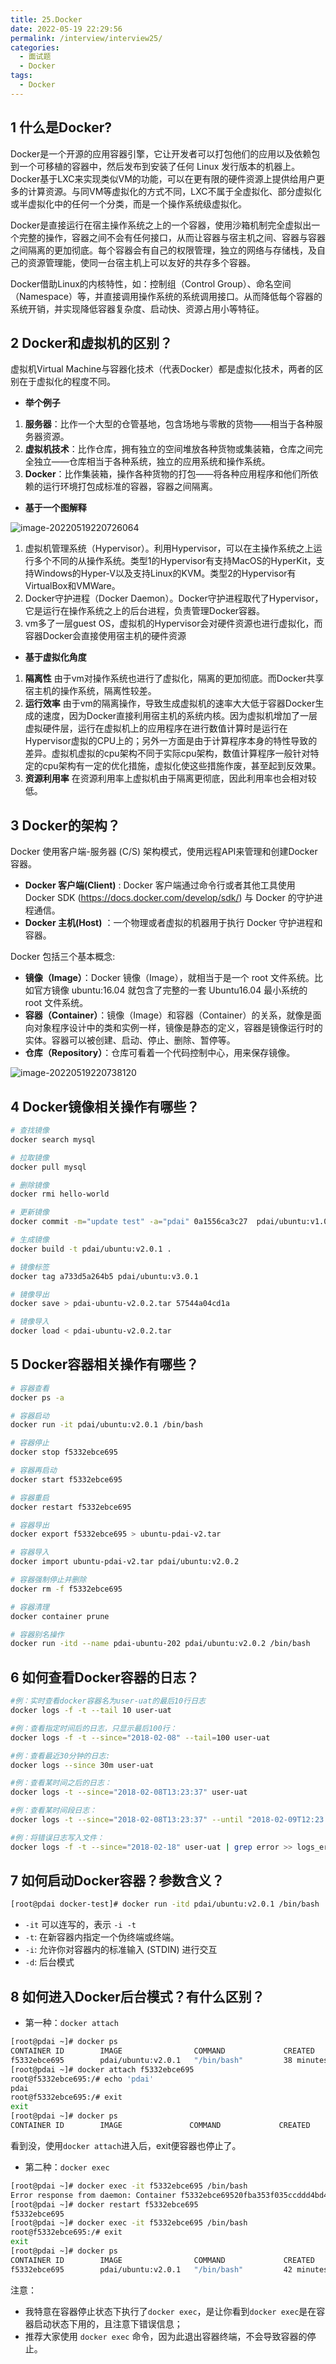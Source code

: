 ```yaml
---
title: 25.Docker
date: 2022-05-19 22:29:56
permalink: /interview/interview25/
categories: 
  - 面试题
  - Docker
tags: 
  - Docker
---
```


## 1 什么是Docker?

Docker是一个开源的应用容器引擎，它让开发者可以打包他们的应用以及依赖包到一个可移植的容器中，然后发布到安装了任何 Linux 发行版本的机器上。Docker基于LXC来实现类似VM的功能，可以在更有限的硬件资源上提供给用户更多的计算资源。与同VM等虚拟化的方式不同，LXC不属于全虚拟化、部分虚拟化或半虚拟化中的任何一个分类，而是一个操作系统级虚拟化。

Docker是直接运行在宿主操作系统之上的一个容器，使用沙箱机制完全虚拟出一个完整的操作，容器之间不会有任何接口，从而让容器与宿主机之间、容器与容器之间隔离的更加彻底。每个容器会有自己的权限管理，独立的网络与存储栈，及自己的资源管理能，使同一台宿主机上可以友好的共存多个容器。

Docker借助Linux的内核特性，如：控制组（Control Group）、命名空间（Namespace）等，并直接调用操作系统的系统调用接口。从而降低每个容器的系统开销，并实现降低容器复杂度、启动快、资源占用小等特征。

## 2 Docker和虚拟机的区别？

虚拟机Virtual Machine与容器化技术（代表Docker）都是虚拟化技术，两者的区别在于虚拟化的程度不同。

- **举个例子**

1. **服务器**：比作一个大型的仓管基地，包含场地与零散的货物——相当于各种服务器资源。
2. **虚拟机技术**：比作仓库，拥有独立的空间堆放各种货物或集装箱，仓库之间完全独立——仓库相当于各种系统，独立的应用系统和操作系统。
3. **Docker**：比作集装箱，操作各种货物的打包——将各种应用程序和他们所依赖的运行环境打包成标准的容器，容器之间隔离。

- **基于一个图解释**

![image-20220519220726064](https://www.lovebetterworld.com:8443/uploads/2022/05/19/62864ff31dade.png)

1. 虚拟机管理系统（Hypervisor）。利用Hypervisor，可以在主操作系统之上运行多个不同的从操作系统。类型1的Hypervisor有支持MacOS的HyperKit，支持Windows的Hyper-V以及支持Linux的KVM。类型2的Hypervisor有VirtualBox和VMWare。
2. Docker守护进程（Docker Daemon）。Docker守护进程取代了Hypervisor，它是运行在操作系统之上的后台进程，负责管理Docker容器。
3. vm多了一层guest OS，虚拟机的Hypervisor会对硬件资源也进行虚拟化，而容器Docker会直接使用宿主机的硬件资源

- **基于虚拟化角度**

1. **隔离性** 由于vm对操作系统也进行了虚拟化，隔离的更加彻底。而Docker共享宿主机的操作系统，隔离性较差。
2. **运行效率** 由于vm的隔离操作，导致生成虚拟机的速率大大低于容器Docker生成的速度，因为Docker直接利用宿主机的系统内核。因为虚拟机增加了一层虚拟硬件层，运行在虚拟机上的应用程序在进行数值计算时是运行在Hypervisor虚拟的CPU上的；另外一方面是由于计算程序本身的特性导致的差异。虚拟机虚拟的cpu架构不同于实际cpu架构，数值计算程序一般针对特定的cpu架构有一定的优化措施，虚拟化使这些措施作废，甚至起到反效果。
3. **资源利用率** 在资源利用率上虚拟机由于隔离更彻底，因此利用率也会相对较低。

## 3 Docker的架构？

Docker 使用客户端-服务器 (C/S) 架构模式，使用远程API来管理和创建Docker容器。

- **Docker 客户端(Client)** : Docker 客户端通过命令行或者其他工具使用 Docker SDK (https://docs.docker.com/develop/sdk/) 与 Docker 的守护进程通信。
- **Docker 主机(Host)** ：一个物理或者虚拟的机器用于执行 Docker 守护进程和容器。

Docker 包括三个基本概念:

- **镜像（Image）**：Docker 镜像（Image），就相当于是一个 root 文件系统。比如官方镜像 ubuntu:16.04 就包含了完整的一套 Ubuntu16.04 最小系统的 root 文件系统。
- **容器（Container）**：镜像（Image）和容器（Container）的关系，就像是面向对象程序设计中的类和实例一样，镜像是静态的定义，容器是镜像运行时的实体。容器可以被创建、启动、停止、删除、暂停等。
- **仓库（Repository）**：仓库可看着一个代码控制中心，用来保存镜像。

![image-20220519220738120](https://www.lovebetterworld.com:8443/uploads/2022/05/19/62864fff220df.png)

## 4 Docker镜像相关操作有哪些？

```bash
# 查找镜像
docker search mysql

# 拉取镜像
docker pull mysql

# 删除镜像
docker rmi hello-world

# 更新镜像
docker commit -m="update test" -a="pdai" 0a1556ca3c27  pdai/ubuntu:v1.0.1

# 生成镜像
docker build -t pdai/ubuntu:v2.0.1 .

# 镜像标签
docker tag a733d5a264b5 pdai/ubuntu:v3.0.1

# 镜像导出
docker save > pdai-ubuntu-v2.0.2.tar 57544a04cd1a

# 镜像导入
docker load < pdai-ubuntu-v2.0.2.tar
```

## 5 Docker容器相关操作有哪些？

```bash
# 容器查看
docker ps -a

# 容器启动
docker run -it pdai/ubuntu:v2.0.1 /bin/bash

# 容器停止
docker stop f5332ebce695

# 容器再启动
docker start f5332ebce695

# 容器重启
docker restart f5332ebce695

# 容器导出
docker export f5332ebce695 > ubuntu-pdai-v2.tar

# 容器导入
docker import ubuntu-pdai-v2.tar pdai/ubuntu:v2.0.2

# 容器强制停止并删除
docker rm -f f5332ebce695

# 容器清理
docker container prune

# 容器别名操作
docker run -itd --name pdai-ubuntu-202 pdai/ubuntu:v2.0.2 /bin/bash 
```

## 6 如何查看Docker容器的日志？

```bash
#例：实时查看docker容器名为user-uat的最后10行日志
docker logs -f -t --tail 10 user-uat

#例：查看指定时间后的日志，只显示最后100行：
docker logs -f -t --since="2018-02-08" --tail=100 user-uat

#例：查看最近30分钟的日志:
docker logs --since 30m user-uat

#例：查看某时间之后的日志：
docker logs -t --since="2018-02-08T13:23:37" user-uat

#例：查看某时间段日志：
docker logs -t --since="2018-02-08T13:23:37" --until "2018-02-09T12:23:37" user-uat

#例：将错误日志写入文件：
docker logs -f -t --since="2018-02-18" user-uat | grep error >> logs_error.txt 
```

## 7 如何启动Docker容器？参数含义？

```bash
[root@pdai docker-test]# docker run -itd pdai/ubuntu:v2.0.1 /bin/bash
```

- `-it` 可以连写的，表示 `-i -t`
- `-t`: 在新容器内指定一个伪终端或终端。
- `-i`: 允许你对容器内的标准输入 (STDIN) 进行交互
- `-d`: 后台模式

## 8 如何进入Docker后台模式？有什么区别？

- 第一种：`docker attach`

```bash
[root@pdai ~]# docker ps
CONTAINER ID        IMAGE                COMMAND             CREATED             STATUS              PORTS               NAMES
f5332ebce695        pdai/ubuntu:v2.0.1   "/bin/bash"         38 minutes ago      Up 2 seconds        22/tcp, 80/tcp      jolly_kepler
[root@pdai ~]# docker attach f5332ebce695
root@f5332ebce695:/# echo 'pdai'
pdai
root@f5332ebce695:/# exit
exit
[root@pdai ~]# docker ps
CONTAINER ID        IMAGE               COMMAND             CREATED             STATUS              PORTS               NAMES
```

看到没，使用`docker attach`进入后，exit便容器也停止了。

- 第二种：`docker exec`

```bash
[root@pdai ~]# docker exec -it f5332ebce695 /bin/bash
Error response from daemon: Container f5332ebce69520fba353f035ccddd4bd42055fbd1e595f916ba7233e26476464 is not running
[root@pdai ~]# docker restart f5332ebce695
f5332ebce695
[root@pdai ~]# docker exec -it f5332ebce695 /bin/bash
root@f5332ebce695:/# exit
exit
[root@pdai ~]# docker ps
CONTAINER ID        IMAGE                COMMAND             CREATED             STATUS              PORTS               NAMES
f5332ebce695        pdai/ubuntu:v2.0.1   "/bin/bash"         42 minutes ago      Up 8 seconds        22/tcp, 80/tcp      jolly_kepler
```

注意：

- 我特意在容器停止状态下执行了`docker exec`，是让你看到`docker exec`是在容器启动状态下用的，且注意下错误信息；
- 推荐大家使用 `docker exec` 命令，因为此退出容器终端，不会导致容器的停止。